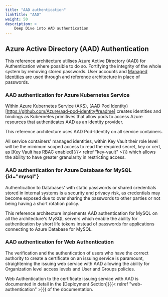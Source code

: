 ```yaml
---
title: "AAD authentication"
linkTitle: "AAD"
weight: 50
description: >
    Deep Dive into AAD authentication
---
```


## Azure Active Directory (AAD) Authentication

This reference architecture utilises Azure Active Directory (AAD) for Authentication where possible to do so.
Fortifying the integrity of the whole system by removing stored passwords. User accounts and [Managed Identities](https://docs.microsoft.com/en-us/azure/active-directory/managed-identities-azure-resources/overview) are used through and reference architecture in place of passwords.

### AAD authentication for Azure Kubernetes Service

Within Azure Kubernetes Service (AKS), (AAD Pod Identity)[https://github.com/Azure/aad-pod-identity#readme] creates identities and bindings as Kubernetes primitives that allow pods to access
Azure resources that authenticates AAD as an identity provider.

This reference architecture uses AAD Pod-Identity on all service containers.

All service containers' managed identities, within Key Vault their role level will be the minimum scoped access to read the required secret,
key or cert, as [Key Vault has RBAC enabled]({{< relref "key-vault" >}}) which allows the ability to have greater granularity in restricting access.

### AAD authentication for Azure Database for MySQL {id="mysql"}

Authentication to Databases' with static passwords or shared credentials stored in internal systems is a security and privacy risk,
as credentials may become exposed due to over sharing the passwords to other parties or not being having a short rotation policy.

This reference architecture implements AAD authentication for MySQL on all the architecture's MySQL servers which enable the ability for authentication
by short life tokens instead of passwords for applications connecting to Azure Database for MySQL.

### AAD authentication for Web Authentication

The verification and the authentication of users who have the correct authority to create a certificate on an issuing service is paramount,
straightening the issuing web service with AAD allowing the ability for Organization level access levels and User and Groups policies.

Web Authentication to the certificate issuing service with AAD is documented in detail in the
[Deployment Section]({{< relref "web-authentication" >}}) of the documentation.
